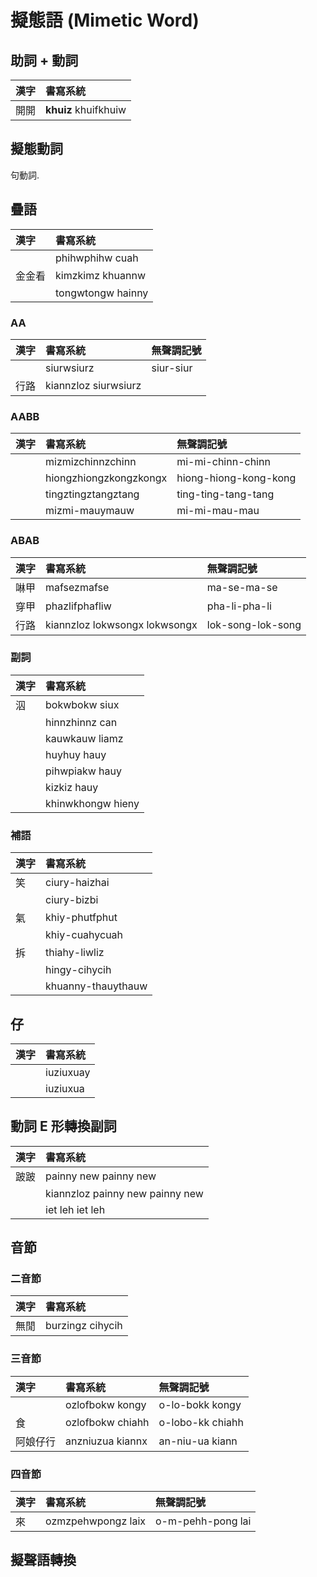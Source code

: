 # 擬態語 (Mimetic Word)

## 助詞 + 動詞

| 漢字 | 書寫系統 |
| :--- | :--- |
| 開開 | **khuiz** khuifkhuiw |

## 擬態動詞

句動詞.

## 疊語

| 漢字 | 書寫系統 |
| :--- | :--- |
|| phihwphihw cuah |
| 金金看 | kimzkimz khuannw |
|| tongwtongw hainny |

### AA

| 漢字 | 書寫系統 | 無聲調記號 |
| :--- | :--- | :--- |
|| siurwsiurz | siur-siur |
| 行路 | kiannzloz siurwsiurz ||

### AABB

| 漢字 | 書寫系統 | 無聲調記號 |
| :--- | :--- | :--- |
|| mizmizchinnzchinn | mi-mi-chinn-chinn |
|| hiongzhiongzkongzkongx | hiong-hiong-kong-kong |
|| tingztingztangztang | ting-ting-tang-tang |
|| mizmi-mauymauw | mi-mi-mau-mau |

### ABAB

| 漢字 | 書寫系統 | 無聲調記號 |
| :--- | :--- | :--- |
| 啉甲 | mafsezmafse | ma-se-ma-se |
| 穿甲 | phazlifphafliw | pha-li-pha-li |
| 行路 | kiannzloz lokwsongx lokwsongx | lok-song-lok-song |

### 副詞

| 漢字 | 書寫系統 |
| :--- | :--- |
| 泅 | bokwbokw siux |
|| hinnzhinnz can |
|| kauwkauw liamz |
|| huyhuy hauy |
|| pihwpiakw hauy |
|| kizkiz hauy |
|| khinwkhongw hieny |

### 補語

| 漢字 | 書寫系統 |
| :--- | :--- |
| 笑 | ciury-haizhai |
|| ciury-bizbi |
| 氣 | khiy-phutfphut |
|| khiy-cuahycuah |
| 拆 | thiahy-liwliz |
|| hingy-cihycih |
|| khuanny-thauythauw |

## 仔

| 漢字 | 書寫系統 |
| :--- | :--- |
|| iuziuxuay |
|| iuziuxua |

## 動詞 E 形轉換副詞

| 漢字 | 書寫系統 |
| :--- | :--- |
| 跛跛 | painny new painny new |
|| kiannzloz painny new painny new |
|| iet leh iet leh |

## 音節

### 二音節

| 漢字 | 書寫系統 |
| :--- | :--- |
| 無閒 | burzingz cihycih |

### 三音節

| 漢字 | 書寫系統 | 無聲調記號 |
| :--- | :--- | :--- |
|| ozlofbokw kongy | o-lo-bokk kongy |
| 食 | ozlofbokw chiahh | o-lobo-kk chiahh |
| 阿娘仔行 | anzniuzua kiannx | an-niu-ua kiann |

### 四音節

| 漢字 | 書寫系統 | 無聲調記號 |
| :--- | :--- | :--- |
| 來 | ozmzpehwpongz laix | o-m-pehh-pong lai |

## 擬聲語轉換
